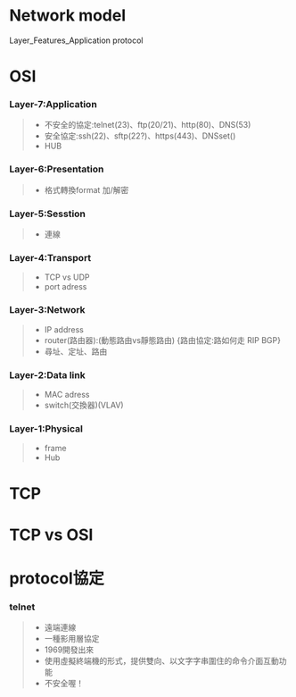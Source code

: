 # Network model

Layer_Features_Application protocol

# OSI

### Layer-7:Application
>* 不安全的協定:telnet(23)、ftp(20/21)、http(80)、DNS(53)
>* 安全協定:ssh(22)、sftp(22?)、https(443)、DNSset()
>* HUB

### Layer-6:Presentation
>* 格式轉換format 加/解密

### Layer-5:Sesstion
>* 連線

### Layer-4:Transport
>* TCP vs UDP
>* port adress

### Layer-3:Network
>* IP address
>* router(路由器):(動態路由vs靜態路由) {路由協定:路如何走 RIP BGP}
>* 尋址、定址、路由 

### Layer-2:Data link
>* MAC adress
>* switch(交換器)(VLAV)

### Layer-1:Physical
>* frame
>* Hub

# TCP
# TCP vs OSI
# protocol協定

### telnet
>* 遠端連線
>* 一種影用層協定
>* 1969開發出來
>* 使用虛擬終端機的形式，提供雙向、以文字字串圍住的命令介面互動功能
>* 不安全喔！
